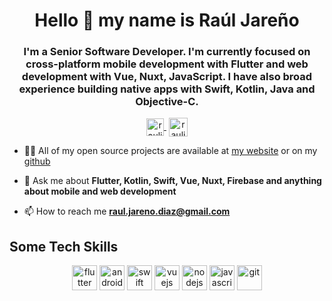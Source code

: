 <h1 align="center">Hello 👋 my name is Raúl Jareño</h1>

<h3 align="center">I'm a Senior Software Developer. I'm currently focused on cross-platform mobile development with Flutter and web development with Vue, Nuxt, JavaScript. I have also broad experience building native apps with Swift, Kotlin, Java and Objective-C.</h3>

<p align="center">
   <a href="https://www.youtube.com/channel/UCq4-3zrI2AOypzJOfnd1tew" target="blank" style='margin-right:4px'>
    <img align="center" src="https://cdn.jsdelivr.net/npm/simple-icons@3.0.1/icons/youtube.svg" alt="rauljareno" height="28px" width="28px" />
  </a>
  <a href="https://www.linkedin.com/in/rauljareno" target="blank">
    <img align="center" src="https://cdn.jsdelivr.net/npm/simple-icons@3.0.1/icons/linkedin.svg" alt="rauljareno" height="30" width="30" />
  </a>
</p>

- 👨‍💻 All of my open source projects are available at [my website](https://appio.site) or on my [github](https://github.com/rauljareno)

- 💬 Ask me about **Flutter, Kotlin, Swift, Vue, Nuxt, Firebase and anything about mobile and web development**

- 📫 How to reach me **raul.jareno.diaz@gmail.com**

## Some Tech Skills
<p align="center">
  <img src="https://www.vectorlogo.zone/logos/flutterio/flutterio-icon.svg" alt="flutter" width="40" height="40"/>
  <img src="https://www.vectorlogo.zone/logos/android/android-icon.svg" alt="android" width="40" height="40"/>
  <img src="https://www.vectorlogo.zone/logos/swift/swift-icon.svg" alt="swift" width="40" height="40"/>
  <img src="https://www.vectorlogo.zone/logos/vuejs/vuejs-icon.svg" alt="vuejs" width="40" height="40"/>
  <img src="https://www.vectorlogo.zone/logos/nodejs/nodejs-icon.svg" alt="nodejs" width="40" height="40"/>
  <img src="https://www.vectorlogo.zone/logos/javascript/javascript-icon.svg" alt="javascript" width="40" height="40"/>
  <img src="https://www.vectorlogo.zone/logos/git-scm/git-scm-icon.svg" alt="git" width="40" height="40"/>
</p>
